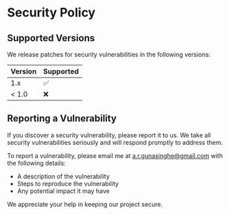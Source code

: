 # Security Policy

## Supported Versions

We release patches for security vulnerabilities in the following versions:

| Version | Supported          |
| ------- | ------------------ |
| 1.x     | :white_check_mark: |
| < 1.0   | :x:                |

## Reporting a Vulnerability

If you discover a security vulnerability, please report it to us. We take all security vulnerabilities seriously and will respond promptly to address them.

To report a vulnerability, please email me at [a.r.gunasinghe@gmail.com](mailto:a.r.gunasinghe@gmail.com) with the following details:

- A description of the vulnerability
- Steps to reproduce the vulnerability
- Any potential impact it may have

We appreciate your help in keeping our project secure.
